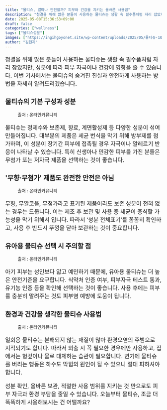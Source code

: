 ```yaml
---
title: "물티슈, 얼마나 안전할까? 피부와 건강을 지키는 올바른 사용법"
description: "청결을 위해 많은 분들이 사용하는 물티슈는 생활 속 필수품처럼 자리 잡았지만, 성분에 따라 피부 자극이나 건강에 영향을 줄 수 있습니다. 이번 기사에서는 물티슈의 숨겨진 진실과 안전하게 사용하는 방법을 자세히 알려드리겠습니다."
date: 2025-05-08T15:36:53+09:00
draft: false
categories: ["wellness"]
tags: ["물티슈성분"]
images: ["https://ingihgoyonet.site/wp-content/uploads/2025/05/물티슈-1024x683.jpg", "https://ingihgoyonet.site/wp-content/uploads/2025/05/물티슈성분-1024x683.jpg", "https://ingihgoyonet.site/wp-content/uploads/2025/05/아기물티슈-683x1024.jpg", "https://ingihgoyonet.site/wp-content/uploads/2025/05/물티슈향료-1024x683.jpg"]
author: "김현지"
---
```


<p style="font-size:18px">청결을 위해 많은 분들이 사용하는 물티슈는 생활 속 필수품처럼 자리 잡았지만, 성분에 따라 피부 자극이나 건강에 영향을 줄 수 있습니다. 이번 기사에서는 물티슈의 숨겨진 진실과 안전하게 사용하는 방법을 자세히 알려드리겠습니다.</p> <h2 >물티슈의 기본 구성과 성분</h2> <figure ><img src="https://ingihgoyonet.site/wp-content/uploads/2025/05/물티슈-1024x683.jpg" alt="" style="aspect-ratio:16/9;object-fit:cover"/><figcaption >출처 : 온라인커뮤니티</figcaption></figure> <p style="font-size:18px">물티슈는 정제수와 보존제, 향료, 계면활성제 등 다양한 성분이 섞여 만들어집니다. 대부분의 제품은 세균 번식을 막기 위해 방부제를 첨가하며, 이 성분이 장기간 피부에 접촉될 경우 자극이나 알레르기 반응이 나타날 수 있습니다. 특히 신생아나 민감한 피부를 가진 분들은 무첨가 또는 저자극 제품을 선택하는 것이 좋습니다.</p> <h2 >'무향·무첨가' 제품도 완전한 안전은 아님</h2> <figure ><img src="https://ingihgoyonet.site/wp-content/uploads/2025/05/물티슈성분-1024x683.jpg" alt="" style="aspect-ratio:16/9;object-fit:cover"/><figcaption >출처 : 온라인커뮤니티</figcaption></figure> <p style="font-size:18px">무향, 무알코올, 무첨가라고 표기된 제품이라도 보존 성분이 전혀 없는 경우는 드뭅니다. 이는 제조 후 보관 및 사용 중 세균이 증식할 가능성을 막기 위해서 입니다. 따라서 ‘성분 전체표기’를 꼼꼼히 확인하고, 사용 후 반드시 뚜껑을 닫아 보관하는 것이 중요합니다.</p> <h2 >유아용 물티슈 선택 시 주의할 점</h2> <figure ><img src="https://ingihgoyonet.site/wp-content/uploads/2025/05/아기물티슈-683x1024.jpg" alt="" style="aspect-ratio:16/9;object-fit:cover"/><figcaption >출처 : 온라인커뮤니티</figcaption></figure> <p style="font-size:18px">아기 피부는 성인보다 얇고 예민하기 때문에, 유아용 물티슈는 더 높은 안전기준을 요구합니다. 식약처 인증 여부, 피부자극 테스트 통과, 유기농 인증 등을 확인해 선택하는 것이 좋습니다. 사용 후에는 피부를 충분히 말려주는 것도 피부염 예방에 도움이 됩니다.</p> <h2 >환경과 건강을 생각한 물티슈 사용법</h2> <figure ><img src="https://ingihgoyonet.site/wp-content/uploads/2025/05/물티슈향료-1024x683.jpg" alt="" style="aspect-ratio:16/9;object-fit:cover"/><figcaption >출처 : 온라인커뮤니티</figcaption></figure> <p style="font-size:18px">일회용 물티슈는 분해되지 않는 재질이 많아 환경오염의 주범으로 지적되기도 합니다. 따라서 외출 시 꼭 필요한 경우에만 사용하고, 집에서는 헝겊이나 물로 대체하는 습관이 필요합니다. 변기에 물티슈를 버리는 행동은 하수도 막힘의 원인이 될 수 있으니 절대 피하셔야 합니다.</p> <p style="font-size:18px">성분 확인, 올바른 보관, 적절한 사용 범위를 지키는 것 만으로도 피부 자극과 환경 부담을 줄일 수 있습니다. 오늘부터 물티슈, 조금 더 똑똑하게 사용해보시는 건 어떨까요?</p>